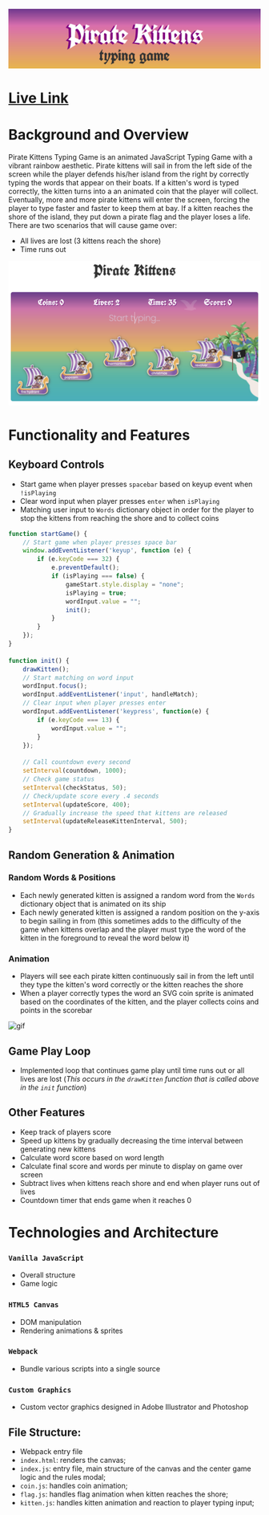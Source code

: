 ![Logo](src/assets/img/logo.jpg)

# [Live Link](https://cocoelizabeth.github.io/pirate_kittens_typing_game/)

# Background and Overview
Pirate Kittens Typing Game is an animated JavaScript Typing Game with a vibrant rainbow aesthetic. Pirate kittens will sail in from the left side of the screen while the player defends his/her island from the right by correctly typing the words that appear on their boats. If a kitten's word is typed correctly, the kitten turns into a an animated coin that the player will collect.  Eventually, more and more pirate kittens will enter the screen, forcing the player to type faster and faster to keep them at bay. If a kitten reaches the shore of the island, they put down a pirate flag and the player loses a life. There are two scenarios that will cause game over:
* All lives are lost (3 kittens reach the shore)
* Time runs out

![Screenshot](https://raw.githubusercontent.com/cocoelizabeth/pirate_kittens_typing_game/master/pirate-kittens-screen-shot.png)


# Functionality and Features

## Keyboard Controls

* Start game when player presses `spacebar` based on keyup event when `!isPlaying`
* Clear word input when player presses `enter` when `isPlaying`
* Matching user input to `Words` dictionary object in order for  the player to stop the kittens from reaching the shore and to collect coins

```javascript
function startGame() {
    // Start game when player presses space bar
    window.addEventListener('keyup', function (e) {
        if (e.keyCode === 32) {
            e.preventDefault();
            if (isPlaying === false) {
                gameStart.style.display = "none";
                isPlaying = true;
                wordInput.value = "";
                init();
            }
        }
    });
}

function init() {
    drawKitten();
    // Start matching on word input
    wordInput.focus();
    wordInput.addEventListener('input', handleMatch);
    // Clear input when player presses enter
    wordInput.addEventListener('keypress', function(e) {
        if (e.keyCode === 13) {
            wordInput.value = "";
        }
    });

    // Call countdown every second
    setInterval(countdown, 1000);
    // Check game status
    setInterval(checkStatus, 50);
    // Check/update score every .4 seconds
    setInterval(updateScore, 400);
    // Gradually increase the speed that kittens are released
    setInterval(updateReleaseKittenInterval, 500);
}
```

## Random Generation & Animation
### Random Words & Positions
* Each newly generated kitten is assigned a random word from the `Words` dictionary object that is animated on its ship
* Each newly generated kitten is assigned a random position on the y-axis to begin sailing in from (this sometimes adds to the difficulty of the game when kittens overlap and the player must type the word of the kitten in the foreground to reveal the word below it)
### Animation
* Players will see each pirate kitten continuously sail in from the left until they type the kitten's word correctly or the kitten reaches the shore
* When a player correctly types the word an SVG coin sprite is animated based on the coordinates of the kitten, and the player collects coins and points in the scorebar

![gif](src/assets/img/pirate-kittens-shorter.gif)

## Game Play Loop
* Implemented loop that continues game play until time runs out or all lives are lost
(*This occurs in the `drawKitten` function that is called above in the `init` function*)

## Other Features
* Keep track of players score
* Speed up kittens by gradually decreasing the time interval between generating new kittens
* Calculate word score based on word length
* Calculate final score and words per minute to display on game over screen
* Subtract lives when kittens reach shore and end when player runs out of lives
* Countdown timer that ends game when it reaches 0


# Technologies and Architecture
### `Vanilla JavaScript`
* Overall structure
* Game logic

### `HTML5 Canvas`
* DOM manipulation
* Rendering animations & sprites

### `Webpack` 
* Bundle various scripts into a single source

### `Custom Graphics`
* Custom vector graphics designed in Adobe Illustrator and Photoshop

## File Structure:
* Webpack entry file
* `index.html`: renders the canvas;
* `index.js`: entry file, main structure of the canvas and the center game logic and the rules modal;
* `coin.js`: handles coin animation;
* `flag.js`: handles flag animation when kitten reaches the shore;
* `kitten.js`: handles kitten animation and reaction to player typing input; 





